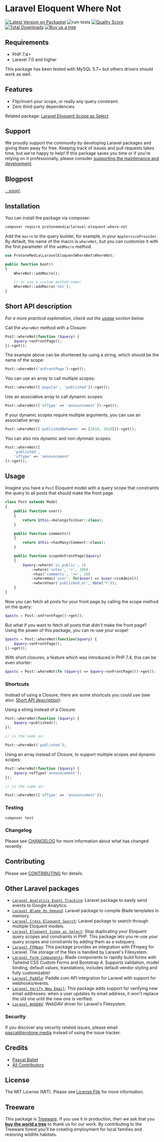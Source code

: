 # Laravel Eloquent Where Not

[![Latest Version on Packagist](https://img.shields.io/packagist/v/protonemedia/laravel-eloquent-where-not.svg?style=flat-square)](https://packagist.org/packages/protonemedia/laravel-eloquent-where-not)
![run-tests](https://github.com/protonemedia/laravel-eloquent-where-not/workflows/run-tests/badge.svg)
[![Quality Score](https://img.shields.io/scrutinizer/g/protonemedia/laravel-eloquent-where-not.svg?style=flat-square)](https://scrutinizer-ci.com/g/protonemedia/laravel-eloquent-where-not)
[![Total Downloads](https://img.shields.io/packagist/dt/protonemedia/laravel-eloquent-where-not.svg?style=flat-square)](https://packagist.org/packages/protonemedia/laravel-eloquent-where-not)
[![Buy us a tree](https://img.shields.io/badge/Treeware-%F0%9F%8C%B3-lightgreen)](https://plant.treeware.earth/protonemedia/laravel-eloquent-where-not)

## Requirements

* PHP 7.4+
* Laravel 7.0 and higher

This package has been tested with MySQL 5.7+ but others drivers should work as well.

## Features

* Flip/invert your scope, or really any query constraint.
* Zero third-party dependencies.

Related package: [Laravel Eloquent Scope as Select](https://github.com/protonemedia/laravel-eloquent-scope-as-select)

## Support

We proudly support the community by developing Laravel packages and giving them away for free. Keeping track of issues and pull requests takes time, but we're happy to help! If this package saves you time or if you're relying on it professionally, please consider [supporting the maintenance and development](https://github.com/sponsors/pascalbaljet).

## Blogpost

[...soon!](https://protone.media/blog/stop-duplicating-your-eloquent-query-scopes-and-constraints-re-use-them-as-select-statements-with-a-new-laravel-package).

## Installation

You can install the package via composer:

```bash
composer require protonemedia/laravel-eloquent-where-not
```

Add the `macro` to the query builder, for example, in your `AppServiceProvider`. By default, the name of the macro is `whereNot`, but you can customize it with the first parameter of the `addMacro` method.

```php
use ProtoneMedia\LaravelEloquentWhereNot\WhereNot;

public function boot()
{
    WhereNot::addMacro();

    // or use a custom method name:
    WhereNot::addMacro('not');
}
```

## Short API description

*For a more practical explanation, check out the [usage](#usage) section below.*

Call the `whereNot` method with a Closure:
```php
Post::whereNot(function ($query) {
    $query->onFrontPage();
})->get();
```

The example above can be shortened by using a string, which should be the name of the scope:
```php
Post::whereNot('onFrontPage')->get();
```

You can use an array to call multiple scopes:
```php
Post::whereNot(['popular', 'published'])->get();
```

Use an associative array to call dynamic scopes:
```php
Post::whereNot(['ofType' => 'announcement'])->get();
```

If your dynamic scopes require multiple arguments, you can use an associative array:
```php
Post::whereNot(['publishedBetween' => [2010, 2020]])->get();
```

You can also mix dynamic and non-dynmaic scopes:
```php
Post::whereNot([
    'published',
    'ofType' => 'announcement'
])->get();
```

## Usage

Imagine you have a `Post` Eloquent model with a query scope that constraints the query to all posts that should make the front page.

```php
class Post extends Model
{
    public function user()
    {
        return $this->belongsTo(User::class);
    }

    public function comments()
    {
        return $this->hasMany(Comment::class);
    }

    public function scopeOnFrontPage($query)
    {
        $query->where('is_public', 1)
            ->where('votes', '>', 100)
            ->has('comments', '>=', 20)
            ->whereHas('user', fn($user) => $user->isAdmin())
            ->whereYear('published_at', date('Y'));
    }
}
```

Now you can fetch all posts for your front page by calling the scope method on the query:

```php
$posts = Post::onFrontPage()->get();
```

But what if you want to fetch *all* posts that *didn't* make the front page? Using the power of this package, you can re-use your scope!

```php
$posts = Post::whereNot(function($query) {
    $query->onFrontPage();
})->get();
```

With short closures, a feature which was introduced in PHP 7.4, this can be even shorter:

```php
$posts = Post::whereNot(fn ($query) => $query->onFrontPage())->get();
```

### Shortcuts

Instead of using a Closure, there are some shortcuts you could use (see also: [Short API description](#short-api-description)):

Using a string instead of a Closure:

```php
Post::whereNot(function ($query) {
    $query->published();
});

// is the same as:

Post::whereNot('published');
```

Using an array instead of Closure, to support multiple scopes and dynamic scopes:

```php
Post::whereNot(function ($query) {
    $query->ofType('announcement');
});

// is the same as:

Post::whereNot(['ofType' => 'announcement']);
```

### Testing

``` bash
composer test
```

### Changelog

Please see [CHANGELOG](CHANGELOG.md) for more information about what has changed recently.

## Contributing

Please see [CONTRIBUTING](CONTRIBUTING.md) for details.

## Other Laravel packages

* [`Laravel Analytics Event Tracking`](https://github.com/protonemedia/laravel-analytics-event-tracking): Laravel package to easily send events to Google Analytics.
* [`Laravel Blade On Demand`](https://github.com/protonemedia/laravel-blade-on-demand): Laravel package to compile Blade templates in memory.
* [`Laravel Cross Eloquent Search`](https://github.com/protonemedia/laravel-cross-eloquent-search): Laravel package to search through multiple Eloquent models.
* [`Laravel Eloquent Scope as Select`](https://github.com/protonemedia/laravel-eloquent-scope-as-select): Stop duplicating your Eloquent query scopes and constraints in PHP. This package lets you re-use your query scopes and constraints by adding them as a subquery.
* [`Laravel FFMpeg`](https://github.com/protonemedia/laravel-ffmpeg): This package provides an integration with FFmpeg for Laravel. The storage of the files is handled by Laravel's Filesystem.
* [`Laravel Form Components`](https://github.com/protonemedia/laravel-form-components): Blade components to rapidly build forms with Tailwind CSS Custom Forms and Bootstrap 4. Supports validation, model binding, default values, translations, includes default vendor styling and fully customizable!
* [`Laravel Paddle`](https://github.com/protonemedia/laravel-paddle): Paddle.com API integration for Laravel with support for webhooks/events.
* [`Laravel Verify New Email`](https://github.com/protonemedia/laravel-verify-new-email): This package adds support for verifying new email addresses: when a user updates its email address, it won't replace the old one until the new one is verified.
* [`Laravel WebDAV`](https://github.com/protonemedia/laravel-webdav): WebDAV driver for Laravel's Filesystem.

### Security

If you discover any security related issues, please email pascal@protone.media instead of using the issue tracker.

## Credits

- [Pascal Baljet](https://github.com/protonemedia)
- [All Contributors](../../contributors)

## License

The MIT License (MIT). Please see [License File](LICENSE.md) for more information.

## Treeware

This package is [Treeware](https://treeware.earth). If you use it in production, then we ask that you [**buy the world a tree**](https://plant.treeware.earth/pascalbaljetmedia/laravel-eloquent-where-not) to thank us for our work. By contributing to the Treeware forest you’ll be creating employment for local families and restoring wildlife habitats.
